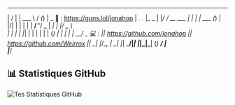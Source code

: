 ___  ___         ______           __ _ _             
|  \/  |         | ___ \         / _(_) |         _     🔫 : https://guns.lol/jonahop
| .  . |_   _    | |_/ / __ ___ | |_ _| | ___    (_) 
| |\/| | | | |   |  __/ '__/ _ \|  _| | |/ _ \       
| |  | | |_| |   | |  | | | (_) | | | | |  __/    _     💻 : || https://github.com/jonahop || https://github.com/Weirrox ||
\_|  |_/\__, |   \_|  |_|  \___/|_| |_|_|\___|   (_) 
         __/ |                                       
        |___/                                           



                                                
## 📊 Statistiques GitHub

![Tes Statistiques GitHub](https://github-readme-stats.vercel.app/api?username=TonNomUtilisateurGitHub&show_icons=true&hide_border=true&count_private=true&theme=radical)
